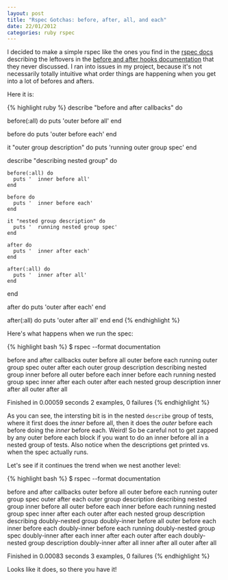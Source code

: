 ```yaml
---
layout: post
title: "Rspec Gotchas: before, after, all, and each"
date: 22/01/2012
categories: ruby rspec
---
```


I decided to make a simple rspec like the ones you find in the [rspec docs](https://www.relishapp.com/rspec) describing the leftovers in the [before and after hooks documentation](https://www.relishapp.com/rspec/rspec-core/docs/hooks/before-and-after-hooks) that they never discussed.  I ran into issues in my project, because it's not necessarily totally intuitive what order things are happening when you get into a lot of befores and afters.

Here it is:

{% highlight ruby %}
describe "before and after callbacks" do

  before(:all) do
    puts 'outer before all'
  end

  before do
    puts 'outer before each'
  end

  it "outer group description" do
    puts 'running outer group spec'
  end

  describe "describing nested group" do

    before(:all) do
      puts '  inner before all'
    end

    before do
      puts '  inner before each'
    end

    it "nested group description" do
      puts '  running nested group spec'
    end

    after do
      puts '  inner after each'
    end

    after(:all) do
      puts '  inner after all'
    end
  end

  after do
    puts 'outer after each'
  end

  after(:all) do
    puts 'outer after all'
  end
end
{% endhighlight %}

Here's what happens when we run the spec:

{% highlight bash %}
$ rspec --format documentation

before and after callbacks
outer before all
outer before each
running outer group spec
outer after each
  outer group description
  describing nested group
  inner before all
outer before each
  inner before each
  running nested group spec
  inner after each
outer after each
    nested group description
  inner after all
outer after all

Finished in 0.00059 seconds
2 examples, 0 failures
{% endhighlight %}

As you can see, the intersting bit is in the nested `describe` group of tests, where it first does the *inner* before all, then it does the *outer* before each before doing the *inner* before each.  Weird!  So be careful not to get zapped by any outer before each block if you want to do an inner before all in a nested group of tests.  Also notice when the descriptions get printed vs. when the spec actually runs.

Let's see if it continues the trend when we nest another level:

{% highlight bash %}
$ rspec --format documentation

before and after callbacks
outer before all
outer before each
running outer group spec
outer after each
  outer group description
  describing nested group
  inner before all
outer before each
  inner before each
  running nested group spec
  inner after each
outer after each
    nested group description
    describing doubly-nested group
    doubly-inner before all
outer before each
  inner before each
    doubly-inner before each
    running doubly-nested group spec
    doubly-inner after each
  inner after each
outer after each
      doubly-nested group description
    doubly-inner after all
  inner after all
outer after all

Finished in 0.00083 seconds
3 examples, 0 failures
{% endhighlight %}

Looks like it does, so there you have it!

